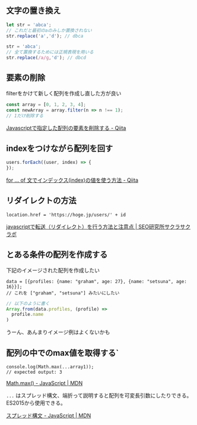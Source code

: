 ## 文字の置き換え

```js
let str = 'abca';
// これだと最初のaのみしか置換されない
str.replace('a','d'); // dbca

str = 'abca';
// 全て置換するためには正規表現を用いる
str.replace(/a/g,'d'); // dbcd
```
## 要素の削除

filterをかけて新しく配列を作成し直した方が良い

```js
const array = [0, 1, 2, 3, 4];
const newArray = array.filter(n => n !== 1);
// 1だけ削除する
```

[Javascriptで指定した配列の要素を削除する - Qiita](https://qiita.com/Sekky0905/items/598b47fea2106b8c140e#%E8%BF%BD%E8%A8%98)

## indexをつけながら配列を回す

```js
users.forEach((user, index) => {
});
```

[for ... of 文でインデックス(index)の値を使う方法 - Qiita](https://qiita.com/TakahiRoyte/items/dca532dd64bc782ad849)

## リダイレクトの方法

```
location.href = 'https://hoge.jp/users/' + id
```

[javascriptで転送（リダイレクト）を行う方法と注意点 | SEO研究所サクラサクラボ](https://www.sakurasaku-labo.jp/blogs/javascript-redirect)


## とある条件の配列を作成する

下記のイメージされた配列を作成したい

```
data = [{profiles: {name: "graham", age: 27}, {name: "setsuna", age: 16}}];
// これを ["graham", "setsuna"] みたいにしたい
```

```js
// 以下のように書く
Array.from(data.profiles, (profile) => 
  profile.name
)
```

うーん、あんまりイメージ例はよくないかも

## 配列の中でのmax値を取得する`

```
console.log(Math.max(...array1));
// expected output: 3

```

[Math.max() - JavaScript | MDN](https://developer.mozilla.org/ja/docs/Web/JavaScript/Reference/Global_Objects/Math/max)

`...` はスプレッド構文、端折って説明すると配列を可変長引数にしたりできる。ES2015から使用できる。

[スプレッド構文 - JavaScript | MDN](https://developer.mozilla.org/ja/docs/Web/JavaScript/Reference/Operators/Spread_syntax)
